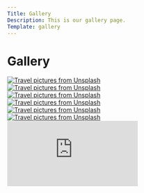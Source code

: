```yaml
---
Title: Gallery
Description: This is our gallery page.
Template: gallery
---
```


Gallery
==========================

<div class="gallery-box">
    <a href="%base_url%/image/konstantin-unsplash.jpg" target="_blank">
        <picture>
            <source media="(min-width: 961px)" srcset="image/konstantin-unsplash.jpg?h=1200&w=1200&crop-to-fit">
            <source media="(min-width: 481px)" srcset="image/konstantin-unsplash.jpg?h=960&w=960&crop-to-fit">
            <img src="image/konstantin-unsplash.jpg?h=480&w=480&crop-to-fit" alt="Travel pictures from Unsplash">
        </picture>
    </a>
</div>

<div class="gallery-box">
    <a href="%base_url%/image/marjan-unsplash.jpg" target="_blank">
        <picture>
            <source media="(min-width: 961px)" srcset="image/marjan-unsplash.jpg?h=1200&w=1200&crop-to-fit">
            <source media="(min-width: 481px)" srcset="image/marjan-unsplash.jpg?h=960&w=960&crop-to-fit">
            <img src="image/marjan-unsplash.jpg?h=480&w=480&crop-to-fit" alt="Travel pictures from Unsplash">
        </picture>
    </a>
</div>

<div class="gallery-box">
    <a href="%base_url%/image/manon-unsplash.jpg" target="_blank">
        <picture>
            <source media="(min-width: 961px)" srcset="image/manon-unsplash.jpg?h=1200&w=1200&crop-to-fit">
            <source media="(min-width: 481px)" srcset="image/manon-unsplash.jpg?h=960&w=960&crop-to-fit">
            <img src="image/manon-unsplash.jpg?h=480&w=480&crop-to-fit" alt="Travel pictures from Unsplash">
        </picture>
    </a>
</div>

<div class="gallery-box">
    <a href="%base_url%/image/alireza-unsplash.jpg" target="_blank">
        <picture>
            <source media="(min-width: 961px)" srcset="image/alireza-unsplash.jpg?h=1200&w=1200&crop-to-fit">
            <source media="(min-width: 481px)" srcset="image/alireza-unsplash.jpg?h=960&w=960&crop-to-fit">
            <img src="image/alireza-unsplash.jpg?h=480&w=480&crop-to-fit" alt="Travel pictures from Unsplash">
        </picture>
    </a>
</div>

<div class="gallery-box">
    <a href="%base_url%/image/slavcho-unsplash.jpg" target="_blank">
        <picture>
            <source media="(min-width: 961px)" srcset="image/slavcho-unsplash.jpg?h=1200&w=1200&crop-to-fit">
            <source media="(min-width: 481px)" srcset="image/slavcho-unsplash.jpg?h=960&w=960&crop-to-fit">
            <img src="image/slavcho-unsplash.jpg?h=480&w=480&crop-to-fit" alt="Travel pictures from Unsplash">
        </picture>
    </a>
</div>

<div class="gallery-box">
    <a href="%base_url%/image/denise-unsplash.jpg" target="_blank">
        <picture>
            <source media="(min-width: 961px)" srcset="image/denise-unsplash.jpg?h=1200&w=1200&crop-to-fit">
            <source media="(min-width: 481px)" srcset="image/denise-unsplash.jpg?h=960&w=960&crop-to-fit">
            <img src="image/denise-unsplash.jpg?h=480&w=480&crop-to-fit" alt="Travel pictures from Unsplash">
        </picture>
    </a>
</div>

<div class="gallery-box gallery">
   <iframe src="https://www.youtube.com/embed/zXCiv4sc5eY" frameborder="0" allowfullscreen></iframe>
</div>
